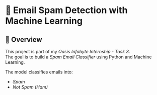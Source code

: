 # 📧 Email Spam Detection with Machine Learning

## 🔎 Overview
This project is part of my *Oasis Infobyte Internship - Task 3*.  
The goal is to build a *Spam Email Classifier* using Python and Machine Learning.  

The model classifies emails into:
- *Spam*
- *Not Spam (Ham)*
